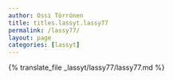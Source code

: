 ```yaml
---
author: Ossi Törrönen
title: titles.lassyt.lassy77
permalink: /lassy77/
layout: page
categories: [lassyt]
---
```

{% translate_file _lassyt/lassy77/lassy77.md %}